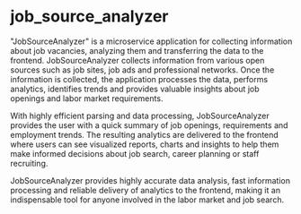# job_source_analyzer
"JobSourceAnalyzer" is a microservice application for collecting information about job vacancies, analyzing them and transferring the data to the frontend. JobSourceAnalyzer collects information from various open sources such as job sites, job ads and professional networks. Once the information is collected, the application processes the data, performs analytics, identifies trends and provides valuable insights about job openings and labor market requirements.

With highly efficient parsing and data processing, JobSourceAnalyzer provides the user with a quick summary of job openings, requirements and employment trends. The resulting analytics are delivered to the frontend where users can see visualized reports, charts and insights to help them make informed decisions about job search, career planning or staff recruiting.

JobSourceAnalyzer provides highly accurate data analysis, fast information processing and reliable delivery of analytics to the frontend, making it an indispensable tool for anyone involved in the labor market and job search.
